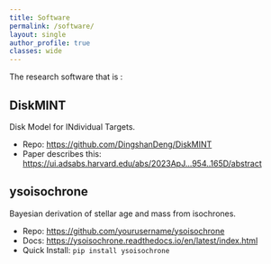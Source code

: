 ```yaml
---
title: Software
permalink: /software/
layout: single
author_profile: true
classes: wide
---
```


The research software that is :

## DiskMINT
Disk Model for INdividual Targets. 
- Repo: <https://github.com/DingshanDeng/DiskMINT>
- Paper describes this: <https://ui.adsabs.harvard.edu/abs/2023ApJ...954..165D/abstract>

## ysoisochrone
Bayesian derivation of stellar age and mass from isochrones. 
- Repo: <https://github.com/yourusername/ysoisochrone>
- Docs: <https://ysoisochrone.readthedocs.io/en/latest/index.html>
- Quick Install: `pip install ysoisochrone`
